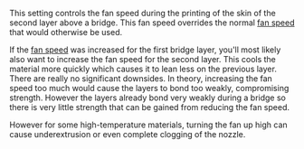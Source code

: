 This setting controls the fan speed during the printing of the skin of the second layer above a bridge. This fan speed overrides the normal [fan speed](../cooling/cool_fan_speed.md) that would otherwise be used.

If the [fan speed](bridge_fan_speed.md) was increased for the first bridge layer, you'll most likely also want to increase the fan speed for the second layer. This cools the material more quickly which causes it to lean less on the previous layer. There are really no significant downsides. In theory, increasing the fan speed too much would cause the layers to bond too weakly, compromising strength. However the layers already bond very weakly during a bridge so there is very little strength that can be gained from reducing the fan speed.

However for some high-temperature materials, turning the fan up high can cause underextrusion or even complete clogging of the nozzle.